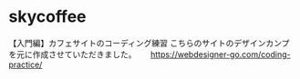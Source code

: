 # skycoffee
【入門編】カフェサイトのコーディング練習
こちらのサイトのデザインカンプを元に作成させていただきました。　　
https://webdesigner-go.com/coding-practice/
